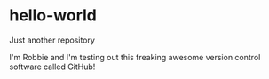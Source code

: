 # hello-world
Just another repository

I'm Robbie and I'm testing out this freaking awesome version control software called GitHub!
